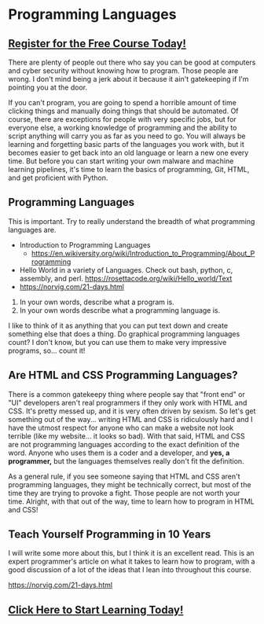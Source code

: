 # Programming Languages
##  [Register for the Free Course Today!](https://roppers.thinkific.com/courses/computing-fundamentals)
There are plenty of people out there who say you can be good at computers and cyber security without knowing how to program. Those people are wrong. I don't mind being a jerk about it because it ain't gatekeeping if I'm pointing you at the door. 

If you can't program, you are going to spend a horrible amount of time clicking things and manually doing things that should be automated. Of course, there are exceptions for people with very specific jobs, but for everyone else, a working knowledge of programming and the ability to script anything will carry you as far as you need to go. You will always be learning and forgetting basic parts of the languages you work with, but it becomes easier to get back into an old language or learn a new one every time. But before you can start writing your own malware and machine learning pipelines, it's time to learn the basics of programming, Git, HTML, and get proficient with Python.

## Programming Languages
This is important. Try to really understand the breadth of what programming languages are. 

   * Introduction to Programming Languages
      * <https://en.wikiversity.org/wiki/Introduction_to_Programming/About_Programming>
   * Hello World in a variety of Languages. Check out bash, python, c, assembly, and perl.  <https://rosettacode.org/wiki/Hello_world/Text>
  * <https://norvig.com/21-days.html>
   1. In your own words, describe what a program is.
   2. In your own words describe what a programming language is.

I like to think of it as anything that you can put text down and create something else that does a thing. Do graphical programming languages count? I don't know, but you can use them to make very impressive programs, so... count it!

## Are HTML and CSS Programming Languages?

There is a common gatekeepy thing where people say that "front end" or "UI" developers aren't real programmers if they only work with HTML and CSS. It's pretty messed up, and it is very often driven by sexism. So let's get something out of the way... writing HTML and CSS is ridiculously hard and I have the utmost respect for anyone who can make a website not look terrible (like my website... it looks so bad). With that said, HTML and CSS are not programming languages according to the exact definition of the word. Anyone who uses them is a coder and a developer, and <b>yes, a programmer,</b> but the languages themselves really don't fit the definition. 

As a general rule, if you see someone saying that HTML and CSS aren't programming languages, they might be technically correct, but most of the time they are trying to provoke a fight. Those people are not worth your time. Alright, with that out of the way, time to learn how to program in HTML and CSS! 

## Teach Yourself Programming in 10 Years

I will write some more about this, but I think it is an excellent read. This is an expert programmer's article on what it takes to learn how to program, with a good discussion of a lot of the ideas that I lean into throughout this course. 

<https://norvig.com/21-days.html>
##  [Click Here to Start Learning Today!](https://roppers.thinkific.com/courses/computing-fundamentals)
